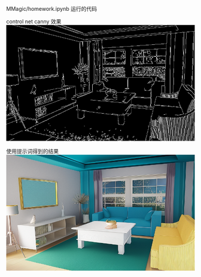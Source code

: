 
MMagic/homework.ipynb 运行的代码

control net canny 效果
![image](https://github.com/skyeKing/OpenMMLabCampHomework/blob/main/MMagic/control_0.png)

使用提示词得到的结果
![image](https://github.com/skyeKing/OpenMMLabCampHomework/blob/main/MMagic/sample_0.png)
